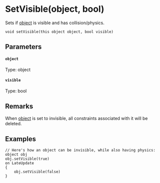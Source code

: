 # SetVisible(object, bool)

Sets if [object](#object) is visible and has collision/physics.

```
void setVisible(this object object, bool visible)
```

## Parameters

#### `object`
Type: object

#### `visible`
Type: bool

## Remarks

When [object](#object) is set to invisible, all constraints associated with it will be deleted.

## Examples

``` fcs
// Here's how an object can be invisible, while also having physics:
object obj
obj.setVisible(true)
on LateUpdate
{
    obj.setVisible(false)
}
```

